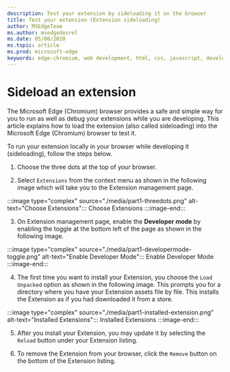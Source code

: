 ```yaml
---
description: Test your extension by sideloading it on the browser
title: Test your extension (Extension sideloading)
author: MSEdgeTeam
ms.author: msedgedevrel
ms.date: 05/08/2020
ms.topic: article
ms.prod: microsoft-edge
keywords: edge-chromium, web development, html, css, javascript, developer, extensions
---
```


# Sideload an extension


The Microsoft Edge \(Chromium\) browser provides a safe and simple way for you to run as well as debug your extensions while you are developing. This article explains how to load the extension \(also called sideloading\) into the Microsoft Edge \(Chromium\) browser to test it.


To run your extension locally in your browser while developing it \(sideloading\), follow the steps below.

1. Choose the three dots at the top of your browser.

2. Select `Extensions` from the context menu as shown in the following image which will take you to the Extension management page.

:::image type="complex" source="./media/part1-threedots.png" alt-text="Choose Extensions":::
   Choose Extensions
:::image-end:::

<!--![Choose Extensions][ImagePart1Threedots]  -->  


3. On Extension management page, enable the **Developer mode** by enabling the toggle at the bottom left of the page as shown in the following image.

:::image type="complex" source="./media/part1-developermode-toggle.png" alt-text="Enable Developer Mode":::
   Enable Developer Mode
:::image-end:::

<!--![Enable Developer Mode][ImagePart1DevelopermodeToggle]  -->  


4. The first time you want to install your Extension, you choose the `Load Unpacked` option as shown in the following image.  This prompts you for a directory where you have your Extension assets file by file.  This installs the Extension as if you had downloaded it from a store.  

:::image type="complex" source="./media/part1-installed-extension.png" alt-text="Installed Extensions":::
   Installed Extensions
:::image-end:::

<!--![Installed Extensions][ImagePart1InstalledExtension]  -->  


5. After you install your Extension, you may update it by selecting the `Reload` button under your Extension listing.  

6. To remove the Extension from your browser, click the `Remove` button on the bottom of the Extension listing.  


<!-- image links -->  

<!--[ImagePart1Heirarchy]: ./media/part1-heirarchy.png "Directory Structure"  -->  
<!--[ImagePart1Badge1]: ./media/part1-badge1.png "Toolbar Badge Icon"  -->  
<!--[ImagePart1Heirarchy1]: ./media/part1-heirarchy1.png "Directory Structure for Extension"  -->  
<!--[ImagePart1Threedots]: ./media/part1-threedots.png "Choose Extensions"  -->  
<!--[ImagePart1DevelopermodeToggle]: ./media/part1-developermode-toggle.png "Enable Developer Mode"  -->  
<!--[ImagePart1InstalledExtension]: ./media/part1-installed-extension.png "Installed Extensions"  -->  

<!-- links -->  

[ArchiveExtensionGettingStartedPart1]: ./extension-source/extension-getting-started-part1.zip "Completed Extension Package Source for This Part | Microsoft Docs"  
